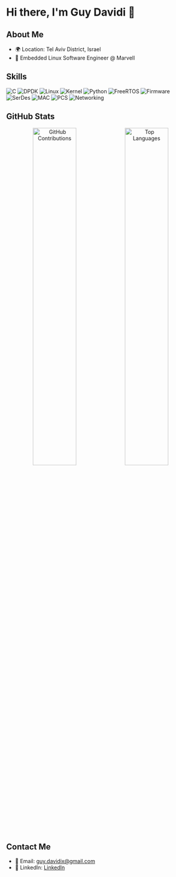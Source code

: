 # Hi there, I'm Guy Davidi 👋

## About Me

- 🌍 Location: Tel Aviv District, Israel
- 💼  Embedded Linux Software Engineer @ Marvell

## Skills

![C](https://img.shields.io/badge/-C-blue)
![DPDK](https://img.shields.io/badge/-DPDK-green)
![Linux](https://img.shields.io/badge/-Linux-lightgrey)
![Kernel](https://img.shields.io/badge/-Kernel-orange)
![Python](https://img.shields.io/badge/-Python-yellow)
![FreeRTOS](https://img.shields.io/badge/-FreeRTOS-blue)
![Firmware](https://img.shields.io/badge/-Firmware-red)
![SerDes](https://img.shields.io/badge/-SerDes-purple)
![MAC](https://img.shields.io/badge/-MAC-pink)
![PCS](https://img.shields.io/badge/-PCS-brown)
![Networking](https://img.shields.io/badge/-Networking-lightblue)

## GitHub Stats

<div align="center">
  <img src="https://github-readme-stats.vercel.app/api?username=guy-davidi&show_icons=true&theme=dark" alt="GitHub Contributions" width="48%">
  <img src="https://github-readme-stats.vercel.app/api/top-langs/?username=guy-davidi&layout=compact&theme=dark" alt="Top Languages" width="48%">
</div>

## Contact Me

- 📧 Email: guy.davidix@gmail.com
- 💼 LinkedIn: [LinkedIn](https://www.linkedin.com/in/guy-davidi/)
